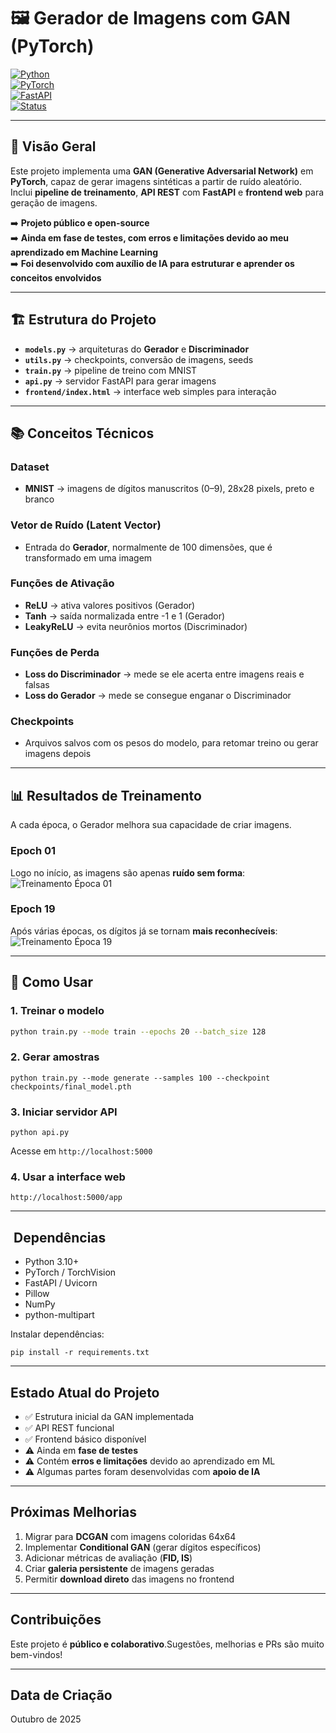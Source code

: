 # 🖼️ Gerador de Imagens com GAN (PyTorch)

[![Python](https://img.shields.io/badge/Python-3.10+-blue.svg)](https://www.python.org/)  
[![PyTorch](https://img.shields.io/badge/PyTorch-2.0-red.svg)](https://pytorch.org/)  
[![FastAPI](https://img.shields.io/badge/FastAPI-0.115-green.svg)](https://fastapi.tiangolo.com/)  
[![Status](https://img.shields.io/badge/Status-Em%20Teste-yellow.svg)]()

---

## 📌 Visão Geral
Este projeto implementa uma **GAN (Generative Adversarial Network)** em **PyTorch**, capaz de gerar imagens sintéticas a partir de ruído aleatório.  
Inclui **pipeline de treinamento**, **API REST** com **FastAPI** e **frontend web** para geração de imagens.  

➡️ **Projeto público e open-source**  
➡️ **Ainda em fase de testes, com erros e limitações devido ao meu aprendizado em Machine Learning**  
➡️ **Foi desenvolvido com auxílio de IA para estruturar e aprender os conceitos envolvidos**  

---

## 🏗️ Estrutura do Projeto
- **`models.py`** → arquiteturas do **Gerador** e **Discriminador**  
- **`utils.py`** → checkpoints, conversão de imagens, seeds  
- **`train.py`** → pipeline de treino com MNIST  
- **`api.py`** → servidor FastAPI para gerar imagens  
- **`frontend/index.html`** → interface web simples para interação  

---

## 📚 Conceitos Técnicos

### Dataset
- **MNIST** → imagens de dígitos manuscritos (0–9), 28x28 pixels, preto e branco  

### Vetor de Ruído (Latent Vector)
- Entrada do **Gerador**, normalmente de 100 dimensões, que é transformado em uma imagem  

### Funções de Ativação
- **ReLU** → ativa valores positivos (Gerador)  
- **Tanh** → saída normalizada entre -1 e 1 (Gerador)  
- **LeakyReLU** → evita neurônios mortos (Discriminador)  

### Funções de Perda
- **Loss do Discriminador** → mede se ele acerta entre imagens reais e falsas  
- **Loss do Gerador** → mede se consegue enganar o Discriminador  

### Checkpoints
- Arquivos salvos com os pesos do modelo, para retomar treino ou gerar imagens depois  

---

## 📊 Resultados de Treinamento

A cada época, o Gerador melhora sua capacidade de criar imagens.  

### Epoch 01
Logo no início, as imagens são apenas **ruído sem forma**:  
![Treinamento Época 01](outputs/training/epoch_01.png)  

### Epoch 19
Após várias épocas, os dígitos já se tornam **mais reconhecíveis**:  
![Treinamento Época 19](outputs/training/epoch_19.png)  

---

## 🚀 Como Usar

### 1. Treinar o modelo
```bash
python train.py --mode train --epochs 20 --batch_size 128
```

### 2. Gerar amostras

```shellscript
python train.py --mode generate --samples 100 --checkpoint checkpoints/final_model.pth
```

### 3. Iniciar servidor API

```shellscript
python api.py
```

Acesse em `http://localhost:5000`

### 4. Usar a interface web

```plaintext
http://localhost:5000/app
```

---

## ️ Dependências

- Python 3.10+
- PyTorch / TorchVision
- FastAPI / Uvicorn
- Pillow
- NumPy
- python-multipart


Instalar dependências:

```shellscript
pip install -r requirements.txt
```

---

## Estado Atual do Projeto

- ✅ Estrutura inicial da GAN implementada
- ✅ API REST funcional
- ✅ Frontend básico disponível
- ⚠️ Ainda em **fase de testes**
- ⚠️ Contém **erros e limitações** devido ao aprendizado em ML
- ⚠️ Algumas partes foram desenvolvidas com **apoio de IA**


---

## Próximas Melhorias

1. Migrar para **DCGAN** com imagens coloridas 64x64
2. Implementar **Conditional GAN** (gerar dígitos específicos)
3. Adicionar métricas de avaliação (**FID, IS**)
4. Criar **galeria persistente** de imagens geradas
5. Permitir **download direto** das imagens no frontend


---

## Contribuições

Este projeto é **público e colaborativo**.Sugestões, melhorias e PRs são muito bem-vindos!

---

## Data de Criação

Outubro de 2025
